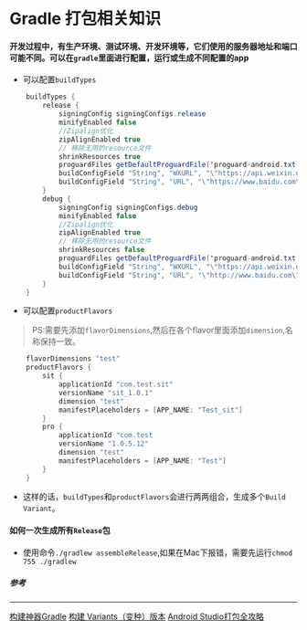 Gradle 打包相关知识
=================
#### 开发过程中，有生产环境、测试环境、开发环境等，它们使用的服务器地址和端口可能不同。可以在`gradle`里面进行配置，运行或生成不同配置的app

- 可以配置`buildTypes`

```java
    buildTypes {
        release {
            signingConfig signingConfigs.release
            minifyEnabled false
            //Zipalign优化
            zipAlignEnabled true
            // 移除无用的resource文件
            shrinkResources true
            proguardFiles getDefaultProguardFile('proguard-android.txt'), 'proguard-rules.pro'
            buildConfigField "String", "WXURL", "\"https://api.weixin.qq.com/\""
            buildConfigField "String", "URL", "\"https://www.baidu.com\""
        }
        debug {
            signingConfig signingConfigs.debug
            minifyEnabled false
            //Zipalign优化
            zipAlignEnabled true
            // 移除无用的resource文件
            shrinkResources false
            proguardFiles getDefaultProguardFile('proguard-android.txt'), 'proguard-rules.pro'
            buildConfigField "String", "WXURL", "\"https://api.weixin.qq.com/\""
            buildConfigField "String", "URL", "\"http://www.baidu.com\""            
        }
    }
```

- 可以配置`productFlavors`

> PS:需要先添加`flavorDimensions`,然后在各个flavor里面添加`dimension`,名称保持一致。

```java
    flavorDimensions "test"
    productFlavors {
        sit {
            applicationId "com.test.sit"
            versionName "sit_1.0.1"
            dimension "test"
            manifestPlaceholders = [APP_NAME: "Test_sit"]
        }
        pro {
            applicationId "com.test
            versionName "1.0.5.12"
            dimension "test"
            manifestPlaceholders = [APP_NAME: "Test"]
        }
    }
```

- 这样的话，`buildTypes`和`productFlavors`会进行两两组合，生成多个`Build Variant`。

#### 如何一次生成所有`Release`包

- 使用命令`./gradlew assembleRelease`,如果在Mac下报错，需要先运行`chmod 755 ./gradlew`


##### 参考
---------
[构建神器Gradle](http://jiajixin.cn/2015/08/07/gradle-android/)
[构建 Variants（变种）版本](https://chaosleong.gitbooks.io/gradle-for-android/content/build_variants/)
[Android Studio打包全攻略](http://www.cnblogs.com/jiuyi/p/6098589.html)

